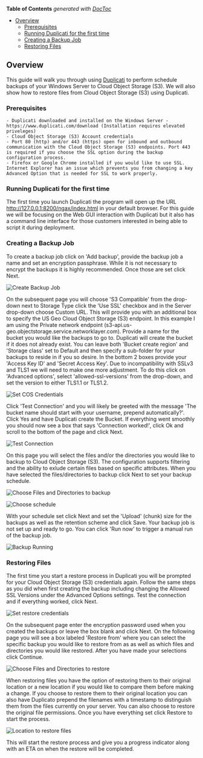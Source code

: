 <!-- START doctoc generated TOC please keep comment here to allow auto update -->
<!-- DON'T EDIT THIS SECTION, INSTEAD RE-RUN doctoc TO UPDATE -->
**Table of Contents**  *generated with [DocToc](https://github.com/thlorenz/doctoc)*

- [Overview](#overview)
  - [Prerequisites](#prerequisites)
  - [Running Duplicati for the first time](#running-duplicati-for-the-first-time)
  - [Creating a Backup Job](#creating-a-backup-job)
  - [Restoring Files](#restoring-files)

<!-- END doctoc generated TOC please keep comment here to allow auto update -->


## Overview

This guide will walk you through using [Duplicati](https://www.duplicati.com/) to perform schedule backups of your Windows Server to Cloud Object Storage (S3). We will also show how to restore files from Cloud Object Storage (S3) using Duplicati. 

### Prerequisites 
	- Duplicati downloaded and installed on the Windows Server - https://www.duplicati.com/download (Installation requires elevated priveleges)
	- Cloud Object Storage (S3) Account credentials
	- Port 80 (http) and/or 443 (https) open for inbound and outbound communication with the Cloud Object Storage (S3) endpoints. Port 443 is required if you choose the SSL option during the backup configuration process. 
	- Firefox or Google Chrome installed if you would like to use SSL. Internet Explorer has an issue which prevents you from changing a key Advanced Option that is needed for SSL to work properly. 

### Running Duplicati for the first time 

The first time you launch Duplicati the program will open up the URL http://127.0.0.1:8200/ngax/index.html in your default browser. For this guide we will be focusing on the Web GUI interaction with Duplicati but it also has a command line interface for those customers interested in being able to script it during deployment. 

### Creating a Backup Job 

To create a backup job click on 'Add backup', provide the backup job a name and set an encryption passphrase. While it is not necessary to encrypt the backups it is highly recommended. Once those are set click Next. 

![Create Backup Job](http://i.imgur.com/AcAIQvB.png) 

On the subsequent page you will choose 'S3 Compatible' from the drop-down next to Storage Type click the 'Use SSL' checkbox and in the Server drop-down choose Custom URL. This will provide you with an additional box to specify the US Geo Cloud Object Storage (S3) endpoint. In this example I am using the Private network endpoint (s3-api.us-geo.objectstorage.service.networklayer.com). Provide a name for the bucket you would like the backups to go to. Duplicati will create the bucket if it does not already exist. You can leave both 'Bucket create region' and 'Storage class' set to Default and then specify a sub-folder for your backups to reside in if you so desire. In the bottom 2 boxes provide your 'Access Key ID' and 'Secret Access Key'. Due to incompatibility with SSLv3 and TLS1 we will need to make one more adjustment. To do this click on 'Advanced options', select 'allowed-ssl-versions' from the drop-down, and set the version to either TLS1.1 or TLS1.2. 

![Set COS Credentials](http://i.imgur.com/xM1VcZ6.png)

Click 'Test Connection' and you will likely be greeted with the message 'The bucket name should start with your username, prepend automatically?'. Click Yes and have Duplicati create the Bucket. If everything went smoothly you should now see a box that says 'Connection worked!', click Ok and scroll to the bottom of the page and click Next. 

![Test Connection](http://i.imgur.com/UvjRyle.png)

On this page you will select the files and/or the directories you would like to backup to Cloud Object Storage (S3). The configuration supports filtering and the ability to exlude certain files based on specific attributes. When you have selected the files/directories to backup click Next to set your backup schedule. 

![Choose Files and Directories to backup](http://i.imgur.com/nUcK0b6.png)

![Choose schedule](http://i.imgur.com/t5E3Irt.png)

With your schedule set click Next and set the 'Upload' (chunk) size for the backups as well as the retention scheme and click Save. Your backup job is not set up and ready to go. You can click 'Run now' to trigger a manual run of the backup job. 

![Backup Running](http://i.imgur.com/kLr677P.png)

### Restoring Files

The first time you start a restore process in Duplicati you will be prompted for your Cloud Object Storage (S3) credentials again. Follow the same steps as you did when first creating the backup including changing the Allowed SSL Versions under the Advanced Options settings. Test the connection and if everything worked, click Next. 

![Set restore credentials](http://i.imgur.com/BVdFBRy.png)

On the subsequent page enter the encryption password used when you created the backups or leave the box blank and click Next. On the following page you will see a box labeled 'Restore from' where you can select the specific backup you would like to restore from as as well as which files and directories you would like restored. After you have made your selections click Continue. 

![Choose Files and Directories to restore](http://i.imgur.com/fG0vYDv.png)

When restoring files you have the option of restoring them to their original location or a new location if you would like to compare them before making a change. If you choose to restore them to their original location you can also have Duplicato prepend the filenames with a timestamp to distinguish them from the files currently on your server. You can also choose to restore the original file permissions. Once you have everything set click Restore to start the process. 

![Location to restore files](http://i.imgur.com/dUV6fhl.png)

This will start the restore process and give you a progress indicator along with an ETA on when the restore will be completed. 

